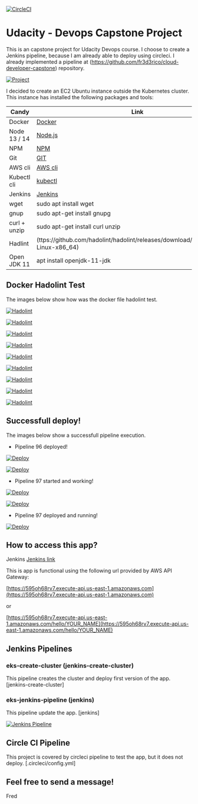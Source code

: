 [![CircleCI](https://circleci.com/gh/fr3d3rico/devops-capstone.svg?style=shield)](https://circleci.com/gh/fr3d3rico/devops-capstone)

# Udacity - Devops Capstone Project

This is an capstone project for Udacity Devops course. I choose to create a Jenkins pipeline, because I am already able to deploy using circleci. I already implemented a pipeline at (https://github.com/fr3d3rico/cloud-developer-capstone) repository.

[![Project](https://github.com/fr3d3rico/devops-capstone/blob/main/images/devops-capstone.jpg)](https://github.com/fr3d3rico/devops-capstone/blob/main/images/devops-capstone.jpg)

I decided to create an EC2 Ubuntu instance outside the Kubernetes cluster. This instance has installed the following packages and tools:

| Candy | Link |
| ----- | ---- |
| Docker | [Docker](https://www.docker.com/) |
| Node 13 / 14 | [Node.js](https://nodejs.org/) |
| NPM | [NPM](https://www.npmjs.com/) |
| Git | [GIT](https://git-scm.com/) |
| AWS cli | [AWS cli](https://aws.amazon.com/cli/) |
| Kubectl cli | [kubectl](https://kubernetes.io/docs/tasks/tools/) |
| Jenkins | [Jenkins](https://www.jenkins.io/) |
| wget | sudo apt install wget |
| gnup | sudo apt-get install gnupg |
| curl + unzip | sudo apt-get install curl unzip |
| Hadlint | (ttps://github.com/hadolint/hadolint/releases/download/v2.7.0/hadolint-Linux-x86_64) |
| Open JDK 11 | apt install openjdk-11-jdk |

## Docker Hadolint Test

The images below show how was the docker file hadolint test.

[![Hadolint](https://github.com/fr3d3rico/devops-capstone/blob/main/images/hadolint-1.JPG)](https://github.com/fr3d3rico/devops-capstone/blob/main/images/hadolint-1.JPG)

[![Hadolint](https://github.com/fr3d3rico/devops-capstone/blob/main/images/hadolint-2.JPG)](https://github.com/fr3d3rico/devops-capstone/blob/main/images/hadolint-2.JPG)

[![Hadolint](https://github.com/fr3d3rico/devops-capstone/blob/main/images/hadolint-3.JPG)](https://github.com/fr3d3rico/devops-capstone/blob/main/images/hadolint-3.JPG)

[![Hadolint](https://github.com/fr3d3rico/devops-capstone/blob/main/images/hadolint-4.JPG)](https://github.com/fr3d3rico/devops-capstone/blob/main/images/hadolint-4.JPG)

[![Hadolint](https://github.com/fr3d3rico/devops-capstone/blob/main/images/hadolint-5.JPG)](https://github.com/fr3d3rico/devops-capstone/blob/main/images/hadolint-5.JPG)

[![Hadolint](https://github.com/fr3d3rico/devops-capstone/blob/main/images/hadolint-6.JPG)](https://github.com/fr3d3rico/devops-capstone/blob/main/images/hadolint-6.JPG)

[![Hadolint](https://github.com/fr3d3rico/devops-capstone/blob/main/images/hadolint-7.JPG)](https://github.com/fr3d3rico/devops-capstone/blob/main/images/hadolint-7.JPG)

[![Hadolint](https://github.com/fr3d3rico/devops-capstone/blob/main/images/hadolint-8.JPG)](https://github.com/fr3d3rico/devops-capstone/blob/main/images/hadolint-8.JPG)

[![Hadolint](https://github.com/fr3d3rico/devops-capstone/blob/main/images/hadolint-9.JPG)](https://github.com/fr3d3rico/devops-capstone/blob/main/images/hadolint-9.JPG)


## Successfull deploy!

The images below show a successfull pipeline execution.

* Pipeline 96 deployed!

[![Deploy](https://github.com/fr3d3rico/devops-capstone/blob/main/images/deploy-96.JPG)](https://github.com/fr3d3rico/devops-capstone/blob/main/images/deploy-96.JPG)

[![Deploy](https://github.com/fr3d3rico/devops-capstone/blob/main/images/kube-96.JPG)](https://github.com/fr3d3rico/devops-capstone/blob/main/images/kube-96.JPG)

* Pipeline 97 started and working!

[![Deploy](https://github.com/fr3d3rico/devops-capstone/blob/main/images/deploy-97-running.JPG)](https://github.com/fr3d3rico/devops-capstone/blob/main/images/deploy-97-running.JPG)

[![Deploy](https://github.com/fr3d3rico/devops-capstone/blob/main/images/kube-97-working.JPG)](https://github.com/fr3d3rico/devops-capstone/blob/main/images/kube-97-working.JPG)

* Pipeline 97 deployed and running!

[![Deploy](https://github.com/fr3d3rico/devops-capstone/blob/main/images/kube-97-running.JPG)](https://github.com/fr3d3rico/devops-capstone/blob/main/images/kube-97-running.JPG)

## How to access this app?

Jenkins
[Jenkins link](http://ec2-54-146-216-193.compute-1.amazonaws.com:8080)

This is app is functional using the following url provided by AWS API Gateway:

[https://595oh68rv7.execute-api.us-east-1.amazonaws.com](https://595oh68rv7.execute-api.us-east-1.amazonaws.com)

or

[https://595oh68rv7.execute-api.us-east-1.amazonaws.com/hello/YOUR_NAME](https://595oh68rv7.execute-api.us-east-1.amazonaws.com/hello/YOUR_NAME)


## Jenkins Pipelines

### eks-create-cluster (jenkins-create-cluster)

This pipeline creates the cluster and deploy first version of the app.
[jenkins-create-cluster]

### eks-jenkins-pipeline (jenkins)

This pipeline update the app.
[jenkins]

[![Jenkins Pipeline](https://github.com/fr3d3rico/devops-capstone/blob/main/images/devops-capstone.flow.jpg)](https://github.com/fr3d3rico/devops-capstone/blob/main/images/devops-capstone.flow.jpg)

## Circle CI Pipeline

This project is covered by circleci pipeline to test the app, but it does not deploy.
[.circleci/config.yml]

## Feel free to send a message!
Fred